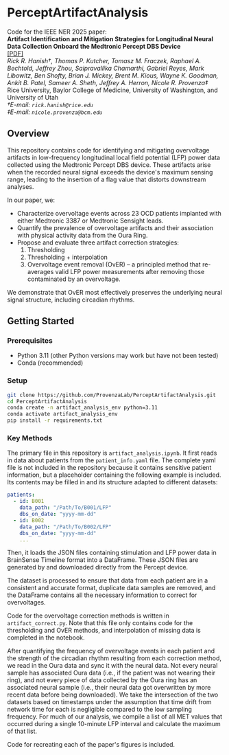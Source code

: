 # PerceptArtifactAnalysis

Code for the IEEE NER 2025 paper:<br>
**Artifact Identification and Mitigation Strategies for Longitudinal Neural Data Collection Onboard the Medtronic Percept DBS Device**<br>
[[PDF]](PerceptArtifacts_NER2025_V3-4.pdf)<br>
*Rick R. Hanish†, Thomas P. Kutcher, Tomasz M. Fraczek, Raphael A. Bechtold, Jeffrey Zhou, Saipravallika Chamarthi, Gabriel Reyes, Mark Libowitz, Ben Shofty, Brian J. Mickey, Brent M. Kious, Wayne K. Goodman, Ankit B. Patel, Sameer A. Sheth, Jeffrey A. Herron, Nicole R. Provenza‡*<br>
Rice University, Baylor College of Medicine, University of Washington, and University of Utah<br>
*†E-mail: `rick.hanish@rice.edu`<br>*
*‡E-mail: `nicole.provenza@bcm.edu`*

## Overview
This repository contains code for identifying and mitigating overvoltage artifacts in low-frequency longitudinal local field potential (LFP) power data collected using the Medtronic Percept DBS device. These artifacts arise when the recorded neural signal exceeds the device's maximum sensing range, leading to the insertion of a flag value that distorts downstream analyses.

In our paper, we:
- Characterize overvoltage events across 23 OCD patients implanted with either Medtronic 3387 or Medtronic Sensight leads.
- Quantify the prevalence of overvoltage artifacts and their association with physical activity data from the Oura Ring.
- Propose and evaluate three artifact correction strategies:
    1. Thresholding
    2. Thresholding + interpolation
    3. Overvoltage event removal (OvER) – a principled method that re-averages valid LFP power measurements after removing those contaminated by an overvoltage.

We demonstrate that OvER most effectively preserves the underlying neural signal structure, including circadian rhythms.

## Getting Started
### Prerequisites
- Python 3.11 (other Python versions may work but have not been tested)
- Conda (recommended)

### Setup
```bash
git clone https://github.com/ProvenzaLab/PerceptArtifactAnalysis.git
cd PerceptArtifactAnalysis
conda create -n artifact_analysis_env python=3.11
conda activate artifact_analysis_env
pip install -r requirements.txt
```

### Key Methods
The primary file in this repository is `artifact_analysis.ipynb`. It first reads in data about patients from the `patient_info.yaml` file. The complete yaml file is not included in the repository because it contains sensitive patient information, but a placeholder containing the following example is included. Its contents may be filled in and its structure adapted to different datasets:
```yaml
patients:
  - id: B001
    data_path: "/Path/To/B001/LFP"
    dbs_on_date: "yyyy-mm-dd"
  - id: B002
    data_path: "/Path/To/B002/LFP"
    dbs_on_date: "yyyy-mm-dd"
    ...
```

Then, it loads the JSON files containing stimulation and LFP power data in BrainSense Timeline format into a DataFrame. These JSON files are generated by and downloaded directly from the Percept device.

The dataset is processed to ensure that data from each patient are in a consistent and accurate format, duplicate data samples are removed, and the DataFrame contains all the necessary information to correct for overvoltages.

Code for the overvoltage correction methods is written in `artifact_correct.py`. Note that this file only contains code for the thresholding and OvER methods, and interpolation of missing data is completed in the notebook.

After quantifying the frequency of overvoltage events in each patient and the strength of the circadian rhythm resulting from each correction method, we read in the Oura data and sync it with the neural data. Not every neural sample has associated Oura data (i.e., if the patient was not wearing their ring), and not every piece of data collected by the Oura ring has an associated neural sample (i.e., their neural data got overwritten by more recent data before being downloaded). We take the intersection of the two datasets based on timestamps under the assumption that time drift from network time for each is negligible compared to the low sampling frequency. For much of our analysis, we compile a list of all MET values that occurred during a single 10-minute LFP interval and calculate the maximum of that list.

Code for recreating each of the paper's figures is included.
